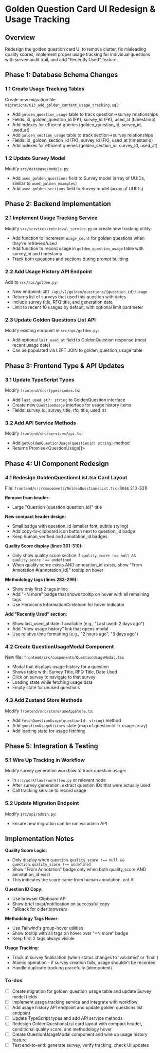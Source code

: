 <!-- a58b349b-1485-4520-8775-228657bebe8c cfb27b61-9a60-4ca2-a8e8-4493ebc61b6a -->
# Golden Question Card UI Redesign & Usage Tracking

## Overview

Redesign the golden question card UI to remove clutter, fix misleading quality scores, implement proper usage tracking for individual questions with survey audit trail, and add "Recently Used" feature.

## Phase 1: Database Schema Changes

### 1.1 Create Usage Tracking Tables

Create new migration file `migrations/013_add_golden_content_usage_tracking.sql`:

- Add `golden_question_usage` table to track question→survey relationships
- Fields: id, golden_question_id (FK), survey_id (FK), used_at (timestamp)
- Add indexes for efficient queries (golden_question_id, survey_id, used_at)
- Add `golden_section_usage` table to track section→survey relationships
- Fields: id, golden_section_id (FK), survey_id (FK), used_at (timestamp)
- Add indexes for efficient queries (golden_section_id, survey_id, used_at)

### 1.2 Update Survey Model

Modify `src/database/models.py`:

- Add `used_golden_questions` field to Survey model (array of UUIDs, similar to `used_golden_examples`)
- Add `used_golden_sections` field to Survey model (array of UUIDs)

## Phase 2: Backend Implementation

### 2.1 Implement Usage Tracking Service

Modify `src/services/retrieval_service.py` or create new tracking utility:

- Add function to increment `usage_count` for golden questions when they're retrieved/used
- Add function to record usage in `golden_question_usage` table with survey_id and timestamp
- Track both questions and sections during prompt building

### 2.2 Add Usage History API Endpoint

Add to `src/api/golden.py`:

- New endpoint: `GET /api/v1/golden/questions/{question_id}/usage`
- Returns list of surveys that used this question with dates
- Include survey title, RFQ title, and generation date
- Limit to recent 10 usages by default, with optional limit parameter

### 2.3 Update Golden Questions List API

Modify existing endpoint in `src/api/golden.py`:

- Add optional `last_used_at` field to GoldenQuestion response (most recent usage date)
- Can be populated via LEFT JOIN to golden_question_usage table

## Phase 3: Frontend Type & API Updates

### 3.1 Update TypeScript Types

Modify `frontend/src/types/index.ts`:

- Add `last_used_at?: string` to GoldenQuestion interface
- Create new `QuestionUsage` interface for usage history items
- Fields: survey_id, survey_title, rfq_title, used_at

### 3.2 Add API Service Methods

Modify `frontend/src/services/api.ts`:

- Add `getGoldenQuestionUsage(questionId: string)` method
- Returns Promise<QuestionUsage[]>

## Phase 4: UI Component Redesign

### 4.1 Redesign GoldenQuestionsList.tsx Card Layout

File: `frontend/src/components/GoldenQuestionsList.tsx` (lines 210-331)

**Remove from header:**

- Large "Question {question.question_id}" title

**New compact header design:**

- Small badge with question_id (smaller font, subtle styling)
- Add copy-to-clipboard icon button next to question_id badge
- Keep human_verified and annotation_id badges

**Quality Score display (lines 301-310):**

- Only show quality score section if `quality_score !== null && quality_score !== undefined`
- When quality score exists AND annotation_id exists, show "From Annotation #{annotation_id}" tooltip on hover

**Methodology tags (lines 283-296):**

- Show only first 2 tags inline
- Add "+N more" badge that shows tooltip on hover with all remaining tags
- Use Heroicons InformationCircleIcon for hover indicator

**Add "Recently Used" section:**

- Show last_used_at date if available (e.g., "Last used: 2 days ago")
- Add "View usage history" link that opens modal
- Use relative time formatting (e.g., "2 hours ago", "3 days ago")

### 4.2 Create QuestionUsageModal Component

New file: `frontend/src/components/QuestionUsageModal.tsx`

- Modal that displays usage history for a question
- Shows table with: Survey Title, RFQ Title, Date Used
- Click on survey to navigate to that survey
- Loading state while fetching usage data
- Empty state for unused questions

### 4.3 Add Zustand Store Methods

Modify `frontend/src/store/useAppStore.ts`:

- Add `fetchQuestionUsage(questionId: string)` method
- Add `questionUsageHistory` state (map of questionId → usage array)
- Add loading state for usage fetching

## Phase 5: Integration & Testing

### 5.1 Wire Up Tracking in Workflow

Modify survey generation workflow to track question usage:

- In `src/workflows/workflow.py` or relevant node
- After survey generation, extract question IDs that were actually used
- Call tracking service to record usage

### 5.2 Update Migration Endpoint

Modify `src/api/admin.py`:

- Ensure new migration can be run via admin API

## Implementation Notes

**Quality Score Logic:**

- Only display when `question.quality_score !== null && question.quality_score !== undefined`
- Show "From Annotation" badge only when both quality_score AND annotation_id exist
- This indicates the score came from human annotation, not AI

**Question ID Copy:**

- Use browser Clipboard API
- Show brief toast/notification on successful copy
- Fallback for older browsers

**Methodology Tags Hover:**

- Use Tailwind's group-hover utilities
- Show tooltip with all tags on hover over "+N more" badge
- Keep first 2 tags always visible

**Usage Tracking:**

- Track at survey finalization (when status changes to 'validated' or 'final')
- Atomic operation - if survey creation fails, usage shouldn't be recorded
- Handle duplicate tracking gracefully (idempotent)

### To-dos

- [ ] Create migration for golden_question_usage table and update Survey model fields
- [ ] Implement usage tracking service and integrate with workflow
- [ ] Add usage history API endpoint and update golden questions list endpoint
- [ ] Update TypeScript types and add API service methods
- [ ] Redesign GoldenQuestionsList card layout with compact header, conditional quality score, and methodology hover
- [ ] Create QuestionUsageModal component and wire up usage history feature
- [ ] Test end-to-end: generate survey, verify tracking, check UI updates